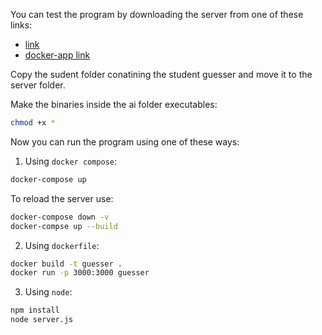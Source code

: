 You can test the program by downloading the server from one of these links:
- [link](https://assets.01-edu.org/guess-it/guess-it.zip)
- [docker-app link](https://assets.01-edu.org/guess-it/guess-it-dockerized.zip)

Copy the sudent folder conatining the student guesser and move it to the server folder.

Make the binaries inside the ai folder executables:

```bash
chmod +x *
```

Now you can run the program using one of these ways:

1. Using `docker compose`:

```bash
docker-compose up
```

To reload the server use:

```bash
docker-compose down -v
docker-compse up --build
```

2. Using `dockerfile`:

```bash
docker build -t guesser .
docker run -p 3000:3000 guesser
``` 

3. Using `node`:

```bash
npm install
node server.js
```